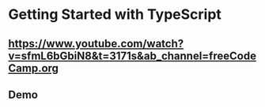 # Getting Started with TypeScript

## https://www.youtube.com/watch?v=sfmL6bGbiN8&t=3171s&ab_channel=freeCodeCamp.org

## Demo
